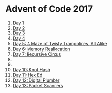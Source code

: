 # Advent of Code 2017

1. [Day 1](day1.rb)
2. [Day 2](day2)
3. [Day 3](day3)
4. [Day 4](day4)
5. [Day 5: A Maze of Twisty Trampolines, All Alike](day5)
6. [Day 6: Memory Reallocation](day6)
7. [Day 7: Recursive Circus](day7)
8.
9.
10. [Day 10: Knot Hash](day10)
11. [Day 11: Hex Ed](day11)
12. [Day 12: Digital Plumber](day12)
13. [Day 13: Packet Scanners](day13)
